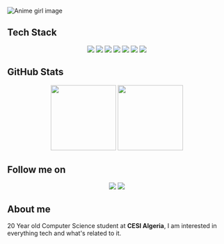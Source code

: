 
![Anime girl image](https://www.siliconera.com/wp-content/uploads/2020/04/Neon-Genesis-Evangelion-Shin-Evangelion.jpg?fit=800%2C400)

## Tech Stack
<p align="center">
  <img src="https://img.shields.io/badge/TypeScript-3178C6?style=for-the-badge&logo=typescript&logoColor=white" />
  <img src="https://img.shields.io/badge/JavaScript-F7DF1E?style=for-the-badge&logo=javascript&logoColor=black" />
  <img src="https://img.shields.io/badge/C++-00599C?style=for-the-badge&logo=cplusplus&logoColor=white" />
  <img src="https://img.shields.io/badge/Express-000000?style=for-the-badge&logo=express&logoColor=white" />
  <img src="https://img.shields.io/badge/MySQL-4479A1?style=for-the-badge&logo=mysql&logoColor=white" />
  <img src="https://img.shields.io/badge/TailwindCSS-38B2AC?style=for-the-badge&logo=tailwind-css&logoColor=white" />
  <img src="https://img.shields.io/badge/PHP-777BB4?style=for-the-badge&logo=php&logoColor=white" />
</p>



## GitHub Stats  
<p align="center">
  <img src="https://github-readme-stats.vercel.app/api?username=RamiMohamed12&show_icons=true&theme=tokyonight" height="150" />
  <img src="https://github-readme-stats.vercel.app/api/top-langs/?username=RamiMohamed12&layout=compact&theme=tokyonight" height="150" />
</p>



## Follow me on  
<p align="center">
  <a href="https://x.com/RamiShnji12"><img src="https://img.shields.io/badge/Twitter-000000?style=for-the-badge&logo=twitter&logoColor=white"></a>
  <a href="https://www.instagram.com/ramimohamed123/"><img src="https://img.shields.io/badge/Instagram-000000?style=for-the-badge&logo=instagram&logoColor=white"></a>
</p>



## About me  
20 Year old Computer Science student at **CESI Algeria**, I am interested in everything tech and what's related to it.  




